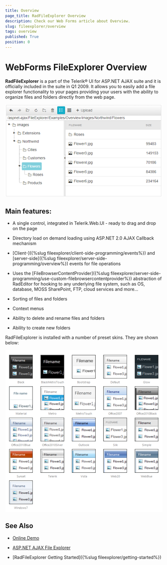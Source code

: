 ```yaml
---
title: Overview
page_title: RadFileExplorer Overview
description: Check our Web Forms article about Overview.
slug: fileexplorer/overview
tags: overview
published: True
position: 0
---
```


# WebForms FileExplorer Overview

**RadFileExplorer** is a part of the Telerik® UI for ASP.NET AJAX suite and it is officially included in the suite in Q1 2009. It allows you to easily add a file explorer functionality to your pages providing your users with the ability to organize files and folders directly from the web page.

![Default images](images/fileexplorer-overview.png "WebForms FileExplorer Overview Images")

## Main features:

* A single control, integrated in Telerik.Web.UI - ready to drag and drop on the page

* Directory load on demand loading using ASP.NET 2.0 AJAX Callback mechanism

* [Client-]({%slug fileexplorer/client-side-programming/events%}) and [server-side]({%slug fileexplorer/server-side-programming/overview%}) events for file operations

* Uses the [FileBrowserContentProvider]({%slug fileexplorer/server-side-programming/use-custom-filebrowsercontentprovider%}) abstraction of RadEditor for hooking to any underlying file system, such as OS, database, MOSS SharePoint, FTP, cloud services and more...

* Sorting of files and folders

* Context menus

* Ability to delete and rename files and folders

* Ability to create new folders

RadFileExplorer is installed with a number of preset skins. They are shown below:

![radfileexplorer-skins](images/fileexplorer-skins.png "radfileexplorer-skins")

## See Also
 * [Online Demo](https://demos.telerik.com/aspnet-ajax/fileexplorer/examples/overview/defaultcs.aspx)
 
 * [ASP.NET AJAX File Explorer](https://www.telerik.com/products/aspnet-ajax/fileexplorer.aspx)

 * [RadFileExplorer Getting Started]({%slug fileexplorer/getting-started%})

 
 



